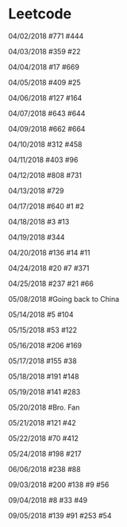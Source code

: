 # Leetcode

04/02/2018
#771 #444

04/03/2018
#359 #22

04/04/2018
#17 #669

04/05/2018
#409 #25

04/06/2018
#127 #164

04/07/2018
#643 #644 

04/09/2018
#662 #664

04/10/2018
#312 #458

04/11/2018
#403 #96

04/12/2018
#808 #731

04/13/2018
#729

04/17/2018
#640 #1 #2

04/18/2018
#3 #13

04/19/2018
#344

04/20/2018
#136 #14 #11

04/24/2018
#20 #7 #371

04/25/2018
#237 #21 #66

05/08/2018
#Going back to China

05/14/2018
#5 #104

05/15/2018
#53 #122

05/16/2018
#206 #169 

05/17/2018
#155 #38

05/18/2018
#191 #148

05/19/2018
#141 #283

05/20/2018
#Bro. Fan

05/21/2018
#121 #42

05/22/2018
#70 #412

05/24/2018
#198 #217

06/06/2018
#238 #88

09/03/2018
#200 #138 #9 #56

09/04/2018
#8 #33 #49

09/05/2018
#139 #91 #253 #54
